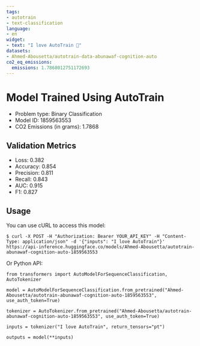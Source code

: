 ```yaml
---
tags:
- autotrain
- text-classification
language:
- en
widget:
- text: "I love AutoTrain 🤗"
datasets:
- Ahmed-Abousetta/autotrain-data-abunawaf-cognition-auto
co2_eq_emissions:
  emissions: 1.7868012751172693
---
```


# Model Trained Using AutoTrain

- Problem type: Binary Classification
- Model ID: 1859563553
- CO2 Emissions (in grams): 1.7868

## Validation Metrics

- Loss: 0.382
- Accuracy: 0.854
- Precision: 0.811
- Recall: 0.843
- AUC: 0.915
- F1: 0.827

## Usage

You can use cURL to access this model:

```
$ curl -X POST -H "Authorization: Bearer YOUR_API_KEY" -H "Content-Type: application/json" -d '{"inputs": "I love AutoTrain"}' https://api-inference.huggingface.co/models/Ahmed-Abousetta/autotrain-abunawaf-cognition-auto-1859563553
```

Or Python API:

```
from transformers import AutoModelForSequenceClassification, AutoTokenizer

model = AutoModelForSequenceClassification.from_pretrained("Ahmed-Abousetta/autotrain-abunawaf-cognition-auto-1859563553", use_auth_token=True)

tokenizer = AutoTokenizer.from_pretrained("Ahmed-Abousetta/autotrain-abunawaf-cognition-auto-1859563553", use_auth_token=True)

inputs = tokenizer("I love AutoTrain", return_tensors="pt")

outputs = model(**inputs)
```